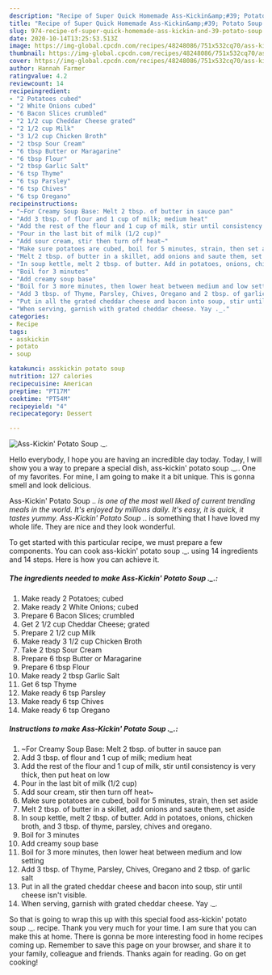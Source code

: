 ```yaml
---
description: "Recipe of Super Quick Homemade Ass-Kickin&amp;#39; Potato Soup ._."
title: "Recipe of Super Quick Homemade Ass-Kickin&amp;#39; Potato Soup ._."
slug: 974-recipe-of-super-quick-homemade-ass-kickin-and-39-potato-soup
date: 2020-10-14T13:25:53.513Z
image: https://img-global.cpcdn.com/recipes/48248086/751x532cq70/ass-kickin-potato-soup-_-recipe-main-photo.jpg
thumbnail: https://img-global.cpcdn.com/recipes/48248086/751x532cq70/ass-kickin-potato-soup-_-recipe-main-photo.jpg
cover: https://img-global.cpcdn.com/recipes/48248086/751x532cq70/ass-kickin-potato-soup-_-recipe-main-photo.jpg
author: Hannah Farmer
ratingvalue: 4.2
reviewcount: 14
recipeingredient:
- "2 Potatoes cubed"
- "2 White Onions cubed"
- "6 Bacon Slices crumbled"
- "2 1/2 cup Cheddar Cheese grated"
- "2 1/2 cup Milk"
- "3 1/2 cup Chicken Broth"
- "2 tbsp Sour Cream"
- "6 tbsp Butter or Maragarine"
- "6 tbsp Flour"
- "2 tbsp Garlic Salt"
- "6 tsp Thyme"
- "6 tsp Parsley"
- "6 tsp Chives"
- "6 tsp Oregano"
recipeinstructions:
- "~For Creamy Soup Base: Melt 2 tbsp. of butter in sauce pan"
- "Add 3 tbsp. of flour and 1 cup of milk; medium heat"
- "Add the rest of the flour and 1 cup of milk, stir until consistency is very thick, then put heat on low"
- "Pour in the last bit of milk (1/2 cup)"
- "Add sour cream, stir then turn off heat~"
- "Make sure potatoes are cubed, boil for 5 minutes, strain, then set aside"
- "Melt 2 tbsp. of butter in a skillet, add onions and saute them, set aside"
- "In soup kettle, melt 2 tbsp. of butter. Add in potatoes, onions, chicken broth, and 3 tbsp. of thyme, parsley, chives and oregano."
- "Boil for 3 minutes"
- "Add creamy soup base"
- "Boil for 3 more minutes, then lower heat between medium and low setting"
- "Add 3 tbsp. of Thyme, Parsley, Chives, Oregano and 2 tbsp. of garlic salt"
- "Put in all the grated cheddar cheese and bacon into soup, stir until cheese isn&#39;t visible."
- "When serving, garnish with grated cheddar cheese. Yay ._."
categories:
- Recipe
tags:
- asskickin
- potato
- soup

katakunci: asskickin potato soup 
nutrition: 127 calories
recipecuisine: American
preptime: "PT17M"
cooktime: "PT54M"
recipeyield: "4"
recipecategory: Dessert

---
```



![Ass-Kickin&#39; Potato Soup ._.](https://img-global.cpcdn.com/recipes/48248086/751x532cq70/ass-kickin-potato-soup-_-recipe-main-photo.jpg)

Hello everybody, I hope you are having an incredible day today. Today, I will show you a way to prepare a special dish, ass-kickin&#39; potato soup ._.. One of my favorites. For mine, I am going to make it a bit unique. This is gonna smell and look delicious.

Ass-Kickin&#39; Potato Soup ._. is one of the most well liked of current trending meals in the world. It's enjoyed by millions daily. It's easy, it is quick, it tastes yummy. Ass-Kickin&#39; Potato Soup ._. is something that I have loved my whole life. They are nice and they look wonderful.




To get started with this particular recipe, we must prepare a few components. You can cook ass-kickin&#39; potato soup ._. using 14 ingredients and 14 steps. Here is how you can achieve it.

<!--inarticleads1-->

##### The ingredients needed to make Ass-Kickin&#39; Potato Soup ._.:

1. Make ready 2 Potatoes; cubed
1. Make ready 2 White Onions; cubed
1. Prepare 6 Bacon Slices; crumbled
1. Get 2 1/2 cup Cheddar Cheese; grated
1. Prepare 2 1/2 cup Milk
1. Make ready 3 1/2 cup Chicken Broth
1. Take 2 tbsp Sour Cream
1. Prepare 6 tbsp Butter or Maragarine
1. Prepare 6 tbsp Flour
1. Make ready 2 tbsp Garlic Salt
1. Get 6 tsp Thyme
1. Make ready 6 tsp Parsley
1. Make ready 6 tsp Chives
1. Make ready 6 tsp Oregano




<!--inarticleads2-->

##### Instructions to make Ass-Kickin&#39; Potato Soup ._.:

1. ~For Creamy Soup Base: Melt 2 tbsp. of butter in sauce pan
1. Add 3 tbsp. of flour and 1 cup of milk; medium heat
1. Add the rest of the flour and 1 cup of milk, stir until consistency is very thick, then put heat on low
1. Pour in the last bit of milk (1/2 cup)
1. Add sour cream, stir then turn off heat~
1. Make sure potatoes are cubed, boil for 5 minutes, strain, then set aside
1. Melt 2 tbsp. of butter in a skillet, add onions and saute them, set aside
1. In soup kettle, melt 2 tbsp. of butter. Add in potatoes, onions, chicken broth, and 3 tbsp. of thyme, parsley, chives and oregano.
1. Boil for 3 minutes
1. Add creamy soup base
1. Boil for 3 more minutes, then lower heat between medium and low setting
1. Add 3 tbsp. of Thyme, Parsley, Chives, Oregano and 2 tbsp. of garlic salt
1. Put in all the grated cheddar cheese and bacon into soup, stir until cheese isn&#39;t visible.
1. When serving, garnish with grated cheddar cheese. Yay ._.




So that is going to wrap this up with this special food ass-kickin&#39; potato soup ._. recipe. Thank you very much for your time. I am sure that you can make this at home. There is gonna be more interesting food in home recipes coming up. Remember to save this page on your browser, and share it to your family, colleague and friends. Thanks again for reading. Go on get cooking!
